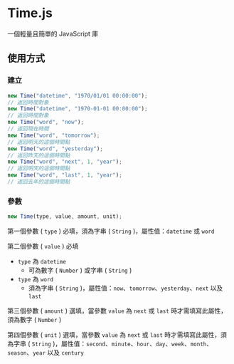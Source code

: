 # Time.js

一個輕量且簡單的 JavaScript 庫

## 使用方式

### 建立

```js
new Time("datetime", "1970/01/01 00:00:00");
// 返回時間對象
new Time("datetime", "1970-01-01 00:00:00");
// 返回時間對象
new Time("word", "now");
// 返回現在時間
new Time("word", "tomorrow");
// 返回明天的這個時間點
new Time("word", "yesterday");
// 返回昨天的這個時間點
new Time("word", "next", 1, "year");
// 返回明天的這個時間點
new Time("word", "last", 1, "year");
// 返回去年的這個時間點
```

### 參數

```js
new Time(type, value, amount, unit);
```

第一個參數 ( `type` ) 必填，須為字串 ( `String` )，屬性值：`datetime` 或 `word`

第二個參數 ( `value` ) 必填 
- `type` 為 `datetime`
    - 可為數字 ( `Number` ) 或字串 ( `String` ) 
- `type` 為 `word`
    - 須為字串 ( `String` )，屬性值：`now`、`tomorrow`、`yesterday`、`next` 以及 `last`

第三個參數 ( `amount` ) 選填，當參數 `value` 為 `next` 或 `last` 時才需填寫此屬性，須為數字 ( `Number` ) 

第四個參數 ( `unit` ) 選填，當參數 `value` 為 `next` 或 `last` 時才需填寫此屬性，須為字串 ( `String` )，屬性值：`second`、`minute`、`hour`、`day`、`week`、`month`、`season`、`year` 以及 `century`
